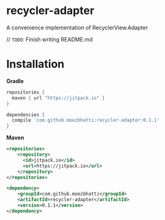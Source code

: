 # recycler-adapter

A convenience implementation of RecyclerView.Adapter

// `TODO`: Finish writing README.md


# Installation

**Gradle**

``` gradle
repositories {
  maven { url "https://jitpack.io" }
}
```

``` gradle
dependencies {
  compile 'com.github.moezbhatti:recycler-adapter:0.1.1'
}
```

**Maven**
``` xml
<repositories>
  	<repository>
      <id>jitpack.io</id>
      <url>https://jitpack.io</url>
	</repository>
</repositories>
```

``` xml
<dependency>
    <groupId>com.github.moezbhatti</groupId>
    <artifactId>recycler-adapter</artifactId>
    <version>0.1.1</version>
</dependency>
```
